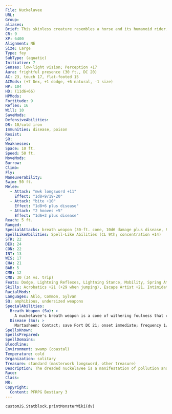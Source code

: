 ```yaml
---
File: Nuckelavee
URL: 
Group: 
aliases: 
Brief: This skinless creature resembles a horse and its humanoid rider, fused into a single hideous being of rage and sickness.
CR: 9
XP: 6400
Alignment: NE
Size: Large
Type: fey
SubType: (aquatic)
Initiative: 7
Senses: low-light vision; Perception +17
Aura: frightful presence (30 ft., DC 20)
AC: 23, touch 17, flat-footed 15
ACMods: (+7 Dex, +1 dodge, +6 natural, -1 size)
HP: 104
HD: (11d6+66)
HPMods: 
Fortitude: 9
Reflex: 16
Will: 10
SaveMods: 
DefensiveAbilities: 
DR: 10/cold iron
Immunities: disease, poison
Resist: 
SR: 
Weaknesses: 
Space: 10 ft.
Speed: 50 ft.
MoveMods: 
Burrow: 
Climb: 
Fly: 
Maneuverability: 
Swim: 50 ft.
Melee: 
  - Attack: "mwk longsword +11"
    Effect: "1d8+9/19-20"
  - Attack: "bite +10"
    Effect: "1d8+6 plus disease"
  - Attack: "2 hooves +5"
    Effect: "1d6+3 plus disease"
Reach: 5 ft.
Ranged: 
SpecialAttacks: breath weapon (30-ft. cone, 10d6 damage plus disease, Reflex DC 21 half, usable every 1d4 rounds), trample (1d6+7, DC 21)
SpellLikeAbilities: Spell-Like Abilities (CL 9th; concentration +14)   3/day-control water, diminish plants, obscuring mist
STR: 22
DEX: 24
CON: 22
INT: 13
WIS: 17
CHA: 21
BAB: 5
CMB: 12
CMD: 30 (34 vs. trip)
Feats: Dodge, Lightning Reflexes, Lightning Stance, Mobility, Spring Attack, Wind Stance
Skills: Acrobatics +21 (+29 when jumping), Escape Artist +21, Intimidate +16, Knowledge (nature) +15, Perception +17, Stealth +17, Swim +28
RacialMods: 
Languages: Aklo, Common, Sylvan
SQ: amphibious, undersized weapons
SpecialAbilities:
  Breath Weapon (Su): >
    A nuckelavee's breath weapon is a cone of withering foulness that causes painful welts, cramps, and bleeding, and only harms living creatures- this damage bypasses all energy resistance and damage reduction. Non-creature plants in the area are affected as if by  a blight spell. Any creature that fails its Reflex save against the breath weapon must make a DC 21 Fortitude save or contract mortasheen (see below). The save DC is Constitution-based.
  Disease (Su): >
    Mortasheen: Contact; save Fort DC 21; onset immediate; frequency 1/day; effect 1d4 Con and fatigue; cure 2 consecutive saves. Animals take a -2 penalty on their saves against this disease. The save DC is Constitution-based.
SpellsKnown: 
SpellsPrepared: 
SpellDomains: 
Bloodline: 
Environment: swamp (coastal)
Temperature: cold
Organization: solitary
Treasure: standard (masterwork longsword, other treasure)
Description: The dreaded nuckelavee is a manifestation of pollution and filth, be it the natural decay of a red tide or the intrusive pollution of sewage and other urban waste. A nuckelavee is a living irony-a carrier of disease and a spreader of corruption that unleashes its wrath against other sources that bring corruption into the world. The corruption spread by nuckelavees only serves to further their own sense of self-loathing and overall rage. While nuckelavees might, incidentally, carry out vengeance for the victims of such pollution, defending the denizens of their rivers, swamps, and bogs is not their primary drive, for they revel in inflicting the very corruption they hate and enjoy little more than watching their enemies sicken and die.  Folktales tell of talismans to carry-fetishes of seaweed garlands, horsehair soaked in brine, or vials of sanctified seawater-or of prayers to recite to ward away nuckelavees or convince them the bearer is innocent. In truth, however, these old solutions offer no protection from the vile plague-bearers.  A nuckelavee is the same size as a horse.
Race: 
Class: 
MR: 
Copyright:
  Content: PFRPG Bestiary 3
---
```

```dataviewjs
customJS.Statblock.printMonsterWiki(dv)
```
